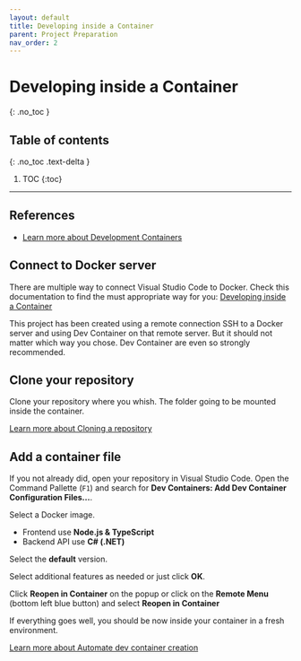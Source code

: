 ```yaml
---
layout: default
title: Developing inside a Container
parent: Project Preparation
nav_order: 2
---
```


# Developing inside a Container
{: .no_toc }

## Table of contents
{: .no_toc .text-delta }

1. TOC
{:toc}

---

## References
- [Learn more about Development Containers](https://containers.dev/)

## Connect to Docker server
There are multiple way to connect Visual Studio Code to Docker. Check this documentation to find the must appropriate way for you: [Developing inside a Container](https://code.visualstudio.com/docs/devcontainers/containers)

This project has been created using a remote connection SSH to a Docker server and using Dev Container on that remote server. But it should not matter which way you chose. Dev Container are even so strongly recommended.

## Clone your repository
Clone your repository where you whish. The folder going to be mounted inside the container.

[Learn more about Cloning a repository](https://code.visualstudio.com/docs/sourcecontrol/overview#_cloning-a-repository)

## Add a container file
If you not already did, open your repository in Visual Studio Code. Open the Command Pallette (`F1`) and search for **Dev Containers: Add Dev Container Configuration Files...**.

Select a Docker image. 
- Frontend use **Node.js & TypeScript**
- Backend API use **C# (.NET)**

Select the **default** version.

Select additional features as needed or just click **OK**.

Click **Reopen in Container** on the popup or click on the **Remote Menu** (bottom left blue button) and select **Reopen in Container**

If everything goes well, you should be now inside your container in a fresh environment.

[Learn more about Automate dev container creation](https://code.visualstudio.com/docs/devcontainers/create-dev-container#_automate-dev-container-creation)